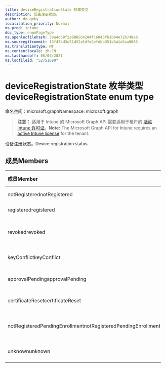 ```yaml
---
title: deviceRegistrationState 枚举类型
description: 设备注册状态。
author: dougeby
localization_priority: Normal
ms.prod: intune
doc_type: enumPageType
ms.openlocfilehash: 39a4c68f2a688564284fc6045f61b84e72b748ab
ms.sourcegitcommit: 13f474d3e71d32a5dfe2efebb351e3a1a5aa9685
ms.translationtype: MT
ms.contentlocale: zh-CN
ms.lasthandoff: 06/04/2021
ms.locfileid: "52751690"
---
```

# <a name="deviceregistrationstate-enum-type"></a><span data-ttu-id="d3c69-103">deviceRegistrationState 枚举类型</span><span class="sxs-lookup"><span data-stu-id="d3c69-103">deviceRegistrationState enum type</span></span>

<span data-ttu-id="d3c69-104">命名空间：microsoft.graph</span><span class="sxs-lookup"><span data-stu-id="d3c69-104">Namespace: microsoft.graph</span></span>

> <span data-ttu-id="d3c69-105">**注意：** 适用于 Intune 的 Microsoft Graph API 需要适用于租户的 [活动 Intune 许可证](https://go.microsoft.com/fwlink/?linkid=839381)。</span><span class="sxs-lookup"><span data-stu-id="d3c69-105">**Note:** The Microsoft Graph API for Intune requires an [active Intune license](https://go.microsoft.com/fwlink/?linkid=839381) for the tenant.</span></span>

<span data-ttu-id="d3c69-106">设备注册状态。</span><span class="sxs-lookup"><span data-stu-id="d3c69-106">Device registration status.</span></span>

## <a name="members"></a><span data-ttu-id="d3c69-107">成员</span><span class="sxs-lookup"><span data-stu-id="d3c69-107">Members</span></span>
|<span data-ttu-id="d3c69-108">成员</span><span class="sxs-lookup"><span data-stu-id="d3c69-108">Member</span></span>|<span data-ttu-id="d3c69-109">值</span><span class="sxs-lookup"><span data-stu-id="d3c69-109">Value</span></span>|<span data-ttu-id="d3c69-110">Description</span><span class="sxs-lookup"><span data-stu-id="d3c69-110">Description</span></span>|
|:---|:---|:---|
|<span data-ttu-id="d3c69-111">notRegistered</span><span class="sxs-lookup"><span data-stu-id="d3c69-111">notRegistered</span></span>|<span data-ttu-id="d3c69-112">0</span><span class="sxs-lookup"><span data-stu-id="d3c69-112">0</span></span>|<span data-ttu-id="d3c69-113">设备未注册。</span><span class="sxs-lookup"><span data-stu-id="d3c69-113">The device is not registered.</span></span>|
|<span data-ttu-id="d3c69-114">registered</span><span class="sxs-lookup"><span data-stu-id="d3c69-114">registered</span></span>|<span data-ttu-id="d3c69-115">2</span><span class="sxs-lookup"><span data-stu-id="d3c69-115">2</span></span>|<span data-ttu-id="d3c69-116">设备已注册。</span><span class="sxs-lookup"><span data-stu-id="d3c69-116">The device is registered.</span></span>|
|<span data-ttu-id="d3c69-117">revoked</span><span class="sxs-lookup"><span data-stu-id="d3c69-117">revoked</span></span>|<span data-ttu-id="d3c69-118">3</span><span class="sxs-lookup"><span data-stu-id="d3c69-118">3</span></span>|<span data-ttu-id="d3c69-119">设备已被阻止、擦除或停用。</span><span class="sxs-lookup"><span data-stu-id="d3c69-119">The device has been blocked, wiped or retired.</span></span>|
|<span data-ttu-id="d3c69-120">keyConflict</span><span class="sxs-lookup"><span data-stu-id="d3c69-120">keyConflict</span></span>|<span data-ttu-id="d3c69-121">4 </span><span class="sxs-lookup"><span data-stu-id="d3c69-121">4</span></span>|<span data-ttu-id="d3c69-122">设备存在密钥冲突。</span><span class="sxs-lookup"><span data-stu-id="d3c69-122">The device has a key conflict.</span></span>|
|<span data-ttu-id="d3c69-123">approvalPending</span><span class="sxs-lookup"><span data-stu-id="d3c69-123">approvalPending</span></span>|<span data-ttu-id="d3c69-124">5 </span><span class="sxs-lookup"><span data-stu-id="d3c69-124">5</span></span>|<span data-ttu-id="d3c69-125">设备正在等待审批。</span><span class="sxs-lookup"><span data-stu-id="d3c69-125">The device is pending approval.</span></span>|
|<span data-ttu-id="d3c69-126">certificateReset</span><span class="sxs-lookup"><span data-stu-id="d3c69-126">certificateReset</span></span>|<span data-ttu-id="d3c69-127">6 </span><span class="sxs-lookup"><span data-stu-id="d3c69-127">6</span></span>|<span data-ttu-id="d3c69-128">设备证书已重置。</span><span class="sxs-lookup"><span data-stu-id="d3c69-128">The device certificate has been reset.</span></span>|
|<span data-ttu-id="d3c69-129">notRegisteredPendingEnrollment</span><span class="sxs-lookup"><span data-stu-id="d3c69-129">notRegisteredPendingEnrollment</span></span>|<span data-ttu-id="d3c69-130">7 </span><span class="sxs-lookup"><span data-stu-id="d3c69-130">7</span></span>|<span data-ttu-id="d3c69-131">设备未注册，正在等待注册。</span><span class="sxs-lookup"><span data-stu-id="d3c69-131">The device is not registered and pending enrollment.</span></span>|
|<span data-ttu-id="d3c69-132">unknown</span><span class="sxs-lookup"><span data-stu-id="d3c69-132">unknown</span></span>|<span data-ttu-id="d3c69-133">8 </span><span class="sxs-lookup"><span data-stu-id="d3c69-133">8</span></span>|<span data-ttu-id="d3c69-134">设备注册状态未知。</span><span class="sxs-lookup"><span data-stu-id="d3c69-134">The device registration status is unknown.</span></span>|





